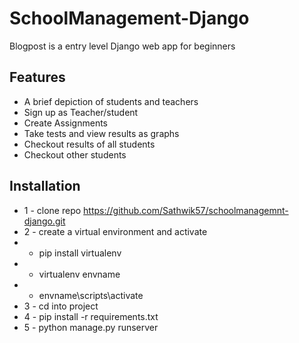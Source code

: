 # SchoolManagement-Django
Blogpost is a entry level Django web app for beginners 

## Features
- A brief depiction of students and teachers
- Sign up as Teacher/student
- Create Assignments
- Take tests and view results as graphs
- Checkout results of all students
- Checkout other students 
  

## Installation

- 1 - clone repo https://github.com/Sathwik57/schoolmanagemnt-django.git
- 2 - create a virtual environment and activate
- * pip install virtualenv
- * virtualenv envname
- * envname\scripts\activate 
- 3 - cd into project 
- 4 - pip install -r requirements.txt
- 5 - python manage.py runserver
